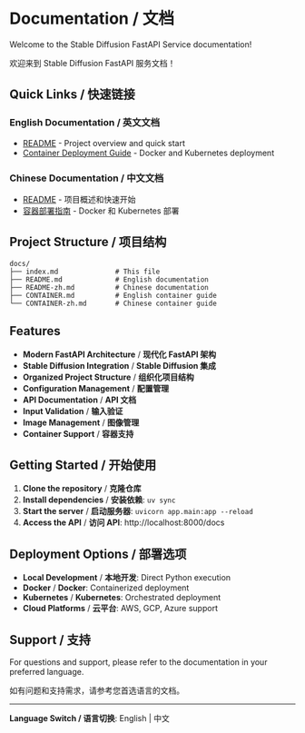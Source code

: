 # Documentation / 文档

Welcome to the Stable Diffusion FastAPI Service documentation!

欢迎来到 Stable Diffusion FastAPI 服务文档！

## Quick Links / 快速链接

### English Documentation / 英文文档
- [README](README.md) - Project overview and quick start
- [Container Deployment Guide](CONTAINER.md) - Docker and Kubernetes deployment

### Chinese Documentation / 中文文档
- [README](README-zh.md) - 项目概述和快速开始
- [容器部署指南](CONTAINER-zh.md) - Docker 和 Kubernetes 部署

## Project Structure / 项目结构

```
docs/
├── index.md              # This file
├── README.md             # English documentation
├── README-zh.md          # Chinese documentation
├── CONTAINER.md          # English container guide
└── CONTAINER-zh.md       # Chinese container guide
```

## Features

- **Modern FastAPI Architecture** / **现代化 FastAPI 架构**
- **Stable Diffusion Integration** / **Stable Diffusion 集成**
- **Organized Project Structure** / **组织化项目结构**
- **Configuration Management** / **配置管理**
- **API Documentation** / **API 文档**
- **Input Validation** / **输入验证**
- **Image Management** / **图像管理**
- **Container Support** / **容器支持**

## Getting Started / 开始使用

1. **Clone the repository** / **克隆仓库**
2. **Install dependencies** / **安装依赖**: `uv sync`
3. **Start the server** / **启动服务器**: `uvicorn app.main:app --reload`
4. **Access the API** / **访问 API**: http://localhost:8000/docs

## Deployment Options / 部署选项

- **Local Development** / **本地开发**: Direct Python execution
- **Docker** / **Docker**: Containerized deployment
- **Kubernetes** / **Kubernetes**: Orchestrated deployment
- **Cloud Platforms** / **云平台**: AWS, GCP, Azure support

## Support / 支持

For questions and support, please refer to the documentation in your preferred language.

如有问题和支持需求，请参考您首选语言的文档。

---

**Language Switch / 语言切换**: English | 中文
